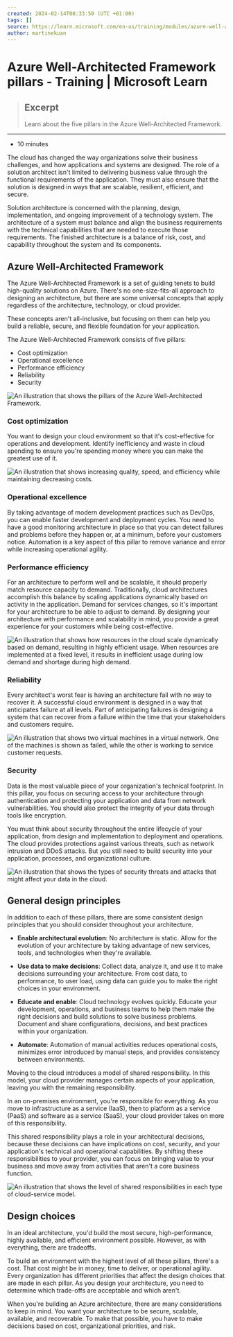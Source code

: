 ```yaml
---
created: 2024-02-14T08:33:50 (UTC +01:00)
tags: []
source: https://learn.microsoft.com/en-us/training/modules/azure-well-architected-introduction/2-pillars
author: martinekuan
---
```


# Azure Well-Architected Framework pillars - Training | Microsoft Learn

> ## Excerpt
> Learn about the five pillars in the Azure Well-Architected Framework.

---
-   10 minutes

The cloud has changed the way organizations solve their business challenges, and how applications and systems are designed. The role of a solution architect isn't limited to delivering business value through the functional requirements of the application. They must also ensure that the solution is designed in ways that are scalable, resilient, efficient, and secure.

Solution architecture is concerned with the planning, design, implementation, and ongoing improvement of a technology system. The architecture of a system must balance and align the business requirements with the technical capabilities that are needed to execute those requirements. The finished architecture is a balance of risk, cost, and capability throughout the system and its components.

## Azure Well-Architected Framework

The Azure Well-Architected Framework is a set of guiding tenets to build high-quality solutions on Azure. There's no one-size-fits-all approach to designing an architecture, but there are some universal concepts that apply regardless of the architecture, technology, or cloud provider.

These concepts aren't all-inclusive, but focusing on them can help you build a reliable, secure, and flexible foundation for your application.

The Azure Well-Architected Framework consists of five pillars:

-   Cost optimization
-   Operational excellence
-   Performance efficiency
-   Reliability
-   Security

![An illustration that shows the pillars of the Azure Well-Architected Framework.](pillars.png)

### Cost optimization

You want to design your cloud environment so that it's cost-effective for operations and development. Identify inefficiency and waste in cloud spending to ensure you're spending money where you can make the greatest use of it.

![An illustration that shows increasing quality, speed, and efficiency while maintaining decreasing costs.](efficiency.png)

### Operational excellence

By taking advantage of modern development practices such as DevOps, you can enable faster development and deployment cycles. You need to have a good monitoring architecture in place so that you can detect failures and problems before they happen or, at a minimum, before your customers notice. Automation is a key aspect of this pillar to remove variance and error while increasing operational agility.

### Performance efficiency

For an architecture to perform well and be scalable, it should properly match resource capacity to demand. Traditionally, cloud architectures accomplish this balance by scaling applications dynamically based on activity in the application. Demand for services changes, so it's important for your architecture to be able to adjust to demand. By designing your architecture with performance and scalability in mind, you provide a great experience for your customers while being cost-effective.

![An illustration that shows how resources in the cloud scale dynamically based on demand, resulting in highly efficient usage. When resources are implemented at a fixed level, it results in inefficient usage during low demand and shortage during high demand.](performance-demand.png)

### Reliability

Every architect's worst fear is having an architecture fail with no way to recover it. A successful cloud environment is designed in a way that anticipates failure at all levels. Part of anticipating failures is designing a system that can recover from a failure within the time that your stakeholders and customers require.

![An illustration that shows two virtual machines in a virtual network. One of the machines is shown as failed, while the other is working to service customer requests.](system-failure.png)

### Security

Data is the most valuable piece of your organization's technical footprint. In this pillar, you focus on securing access to your architecture through authentication and protecting your application and data from network vulnerabilities. You should also protect the integrity of your data through tools like encryption.

You must think about security throughout the entire lifecycle of your application, from design and implementation to deployment and operations. The cloud provides protections against various threats, such as network intrusion and DDoS attacks. But you still need to build security into your application, processes, and organizational culture.

![An illustration that shows the types of security threats and attacks that might affect your data in the cloud.](security.png)

## General design principles

In addition to each of these pillars, there are some consistent design principles that you should consider throughout your architecture.

-   **Enable architectural evolution**: No architecture is static. Allow for the evolution of your architecture by taking advantage of new services, tools, and technologies when they're available.
    
-   **Use data to make decisions**: Collect data, analyze it, and use it to make decisions surrounding your architecture. From cost data, to performance, to user load, using data can guide you to make the right choices in your environment.
    
-   **Educate and enable**: Cloud technology evolves quickly. Educate your development, operations, and business teams to help them make the right decisions and build solutions to solve business problems. Document and share configurations, decisions, and best practices within your organization.
    
-   **Automate**: Automation of manual activities reduces operational costs, minimizes error introduced by manual steps, and provides consistency between environments.
    

Moving to the cloud introduces a model of shared responsibility. In this model, your cloud provider manages certain aspects of your application, leaving you with the remaining responsibility.

In an on-premises environment, you're responsible for everything. As you move to infrastructure as a service (IaaS), then to platform as a service (PaaS) and software as a service (SaaS), your cloud provider takes on more of this responsibility.

This shared responsibility plays a role in your architectural decisions, because these decisions can have implications on cost, security, and your application's technical and operational capabilities. By shifting these responsibilities to your provider, you can focus on bringing value to your business and move away from activities that aren't a core business function.

![An illustration that shows the level of shared responsibilities in each type of cloud-service model.](cloud-responsibility-model.png)

## Design choices

In an ideal architecture, you'd build the most secure, high-performance, highly available, and efficient environment possible. However, as with everything, there are tradeoffs.

To build an environment with the highest level of all these pillars, there's a cost. That cost might be in money, time to deliver, or operational agility. Every organization has different priorities that affect the design choices that are made in each pillar. As you design your architecture, you need to determine which trade-offs are acceptable and which aren't.

When you're building an Azure architecture, there are many considerations to keep in mind. You want your architecture to be secure, scalable, available, and recoverable. To make that possible, you have to make decisions based on cost, organizational priorities, and risk.
